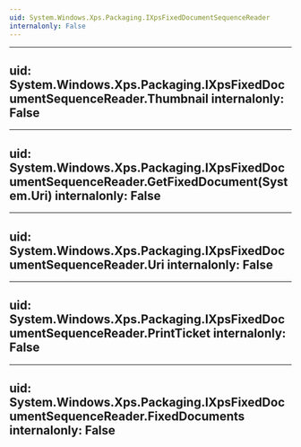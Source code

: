 ```yaml
---
uid: System.Windows.Xps.Packaging.IXpsFixedDocumentSequenceReader
internalonly: False
---
```


---
uid: System.Windows.Xps.Packaging.IXpsFixedDocumentSequenceReader.Thumbnail
internalonly: False
---

---
uid: System.Windows.Xps.Packaging.IXpsFixedDocumentSequenceReader.GetFixedDocument(System.Uri)
internalonly: False
---

---
uid: System.Windows.Xps.Packaging.IXpsFixedDocumentSequenceReader.Uri
internalonly: False
---

---
uid: System.Windows.Xps.Packaging.IXpsFixedDocumentSequenceReader.PrintTicket
internalonly: False
---

---
uid: System.Windows.Xps.Packaging.IXpsFixedDocumentSequenceReader.FixedDocuments
internalonly: False
---
